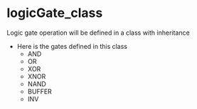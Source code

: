 # logicGate_class
Logic gate operation will be defined in a class with inheritance
* Here is the gates defined in this class
  * AND
  * OR
  * XOR
  * XNOR
  * NAND
  * BUFFER
  * INV
